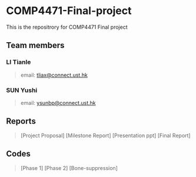 # COMP4471-Final-project
This is the repositrory for COMP4471 Final project

## Team members
### LI Tianle
> email: tliax@connect.ust.hk
### SUN Yushi
> email: ysunbp@connect.ust.hk

## Reports
> [Project Proposal]
> [Milestone Report]
> [Presentation ppt]
> [Final Report]

## Codes
> [Phase 1]
> [Phase 2]
> [Bone-suppression]
